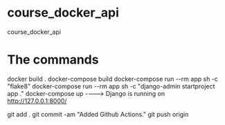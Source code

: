 # course_docker_api
course_docker_api

# The commands
docker build .
docker-compose build
docker-compose run --rm app sh -c "flake8"
docker-compose run --rm app sh -c "django-admin startproject app ."
docker-compose up                                       ---->  Django is running on http://127.0.0.1:8000/


git add .
git commit -am "Added Github Actions."
git push origin